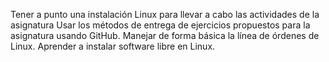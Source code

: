 Tener a punto una instalación Linux para llevar a cabo las actividades de la asignatura
Usar los métodos de entrega de ejercicios propuestos para la asignatura usando GitHub.
Manejar de forma básica la línea de órdenes de Linux.
Aprender a instalar software libre en Linux.
